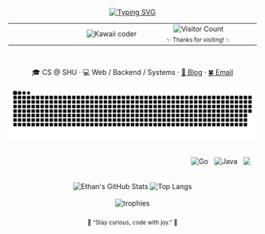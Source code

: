<div align="center">

<!-- ====== Hero Title ====== -->
[![Typing SVG](https://readme-typing-svg.herokuapp.com?font=Fira+Code&weight=600&pause=1600&color=F4A7B9&center=true&vCenter=true&width=460&lines=Hi!+I'm+Ethan+Bao;Full+Stack+Learner;Code+with+Joy+❤)](https://git.io/typing-svg)

<!-- ====== Hero Card (GIF + Counter) ====== -->
<div align="center">
  <table>
    <tr>
      <td align="right" valign="middle" width="320">
        <img src="https://media3.giphy.com/media/v1.Y2lkPTc5MGI3NjExMno5dW9pMmloNDR4YWs0MnZjaTZqZ3k1YTA1cXM0b2wwczFyb253OSZlcD12MV9pbnRlcm5hbF9naWZfYnlfaWQmY3Q9Zw/IKNmg0NmopMSTtsaWE/giphy.gif" width="260" alt="Kawaii coder" />
      </td>
      <td valign="middle" width="280">
        <div align="center">
          <img src="https://api.moedog.org/count/@EthanBao27?name=EthanBao27&theme=asoul&padding=1&offset=0&align=top&scale=1&pixelated=1&darkmode=auto" alt="Visitor Count"/>
          <br>
          <sub>✨ Thanks for visiting! ✨</sub>
        </div>
      </td>
    </tr>
  </table>
</div>

<br>

<!-- ====== Short About Line ====== -->
<p align="center">
  🎓 CS @ SHU · 💻 Web / Backend / Systems ·
  <a href="https://yux-bao.site/"> 🌸 Blog</a> · 
  <a href="mailto:i@yux-bao.site"> 🍀 Email</a>
</p>

<!-- ====== Contribution Snake ====== -->
<div align="center">
  <picture>
    <source media="(prefers-color-scheme: dark)" srcset="https://raw.githubusercontent.com/EthanBao27/EthanBao27/output/github-snake-dark.svg" />
    <source media="(prefers-color-scheme: light)" srcset="https://raw.githubusercontent.com/EthanBao27/EthanBao27/output/github-snake.svg" />
    <img alt="github-snake" src="https://raw.githubusercontent.com/EthanBao27/EthanBao27/output/github-snake.svg" />
  </picture>
</div>

<br>

<p align="center">
  <marquee behavior="scroll" direction="left" scrollamount="6" width="95%">
    <img src="https://skillicons.dev/icons?i=go"       alt="Go" width="32">&nbsp;&nbsp;
    <img src="https://skillicons.dev/icons?i=java"     alt="Java" width="32">&nbsp;&nbsp;
    <img src="https://skillicons.dev/icons?i=ts"       alt="TypeScript" width="32">&nbsp;&nbsp;
    <img src="https://skillicons.dev/icons?i=rust"     alt="Rust" width="32">&nbsp;&nbsp;
    <img src="https://skillicons.dev/icons?i=docker"   alt="Docker" width="32">&nbsp;&nbsp;
    <img src="https://skillicons.dev/icons?i=react"    alt="React" width="32">&nbsp;&nbsp;
    <img src="https://skillicons.dev/icons?i=vue"      alt="Vue" width="32">&nbsp;&nbsp;
    <img src="https://skillicons.dev/icons?i=mysql"    alt="MySQL" width="32">&nbsp;&nbsp;
    <img src="https://skillicons.dev/icons?i=tailwind" alt="Tailwind" width="32">&nbsp;&nbsp;
    <img src="https://skillicons.dev/icons?i=spring"   alt="Spring Boot" width="32">
  </marquee>
</p>

<br>

<div align="center">
<picture>
  <source srcset="https://github-readme-stats.vercel.app/api?username=EthanBao27&show_icons=true&theme=rose_pine&hide_border=true&title_color=F4A7B9&icon_color=F5C2E7&text_color=EAEAEA&bg_color=00000000" media="(prefers-color-scheme: dark)" />
  <source srcset="https://github-readme-stats.vercel.app/api?username=EthanBao27&show_icons=true&theme=catppuccin_latte&hide_border=true&title_color=883955&icon_color=ea76cb&text_color=4c4f69&bg_color=00000000" media="(prefers-color-scheme: light)" />
  <img src="https://github-readme-stats.vercel.app/api?username=EthanBao27&show_icons=true&theme=rose_pine&hide_border=true" alt="Ethan's GitHub Stats" />
</picture>

<picture>
  <source srcset="https://github-readme-stats.vercel.app/api/top-langs/?username=EthanBao27&layout=compact&theme=rose_pine&hide_border=true&title_color=F4A7B9&text_color=EAEAEA&bg_color=00000000" media="(prefers-color-scheme: dark)" />
  <source srcset="https://github-readme-stats.vercel.app/api/top-langs/?username=EthanBao27&layout=compact&theme=catppuccin_latte&hide_border=true&title_color=883955&text_color=4c4f69&bg_color=00000000" media="(prefers-color-scheme: light)" />
  <img src="https://github-readme-stats.vercel.app/api/top-langs/?username=EthanBao27&layout=compact&theme=rose_pine&hide_border=true" alt="Top Langs" />
</picture>
</div>

<br>

<div align="center">
<picture>
  <source media="(prefers-color-scheme: dark)" srcset="https://github-profile-trophy.vercel.app/?username=EthanBao27&theme=tokyonight&no-frame=true&margin-w=10&column=6" />
  <source media="(prefers-color-scheme: light)" srcset="https://github-profile-trophy.vercel.app/?username=EthanBao27&theme=flat&no-frame=true&margin-w=10&column=6" />
  <img alt="trophies" src="https://github-profile-trophy.vercel.app/?username=EthanBao27&theme=tokyonight&no-frame=true&margin-w=10&column=6" />
</picture>
</div>

<br>

<div align="center">
  <sub>🌸 “Stay curious, code with joy.” 🌸</sub>
</div>

